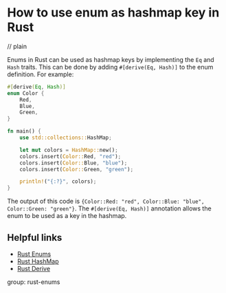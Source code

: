 # How to use enum as hashmap key in Rust
// plain

Enums in Rust can be used as hashmap keys by implementing the `Eq` and `Hash` traits. This can be done by adding `#[derive(Eq, Hash)]` to the enum definition. For example:
```rust
#[derive(Eq, Hash)]
enum Color {
    Red,
    Blue,
    Green,
}

fn main() {
    use std::collections::HashMap;

    let mut colors = HashMap::new();
    colors.insert(Color::Red, "red");
    colors.insert(Color::Blue, "blue");
    colors.insert(Color::Green, "green");

    println!("{:?}", colors);
}
```

The output of this code is `{Color::Red: "red", Color::Blue: "blue", Color::Green: "green"}`. The `#[derive(Eq, Hash)]` annotation allows the enum to be used as a key in the hashmap.

## Helpful links
- [Rust Enums](https://doc.rust-lang.org/book/ch06-01-defining-an-enum.html)
- [Rust HashMap](https://doc.rust-lang.org/std/collections/struct.HashMap.html)
- [Rust Derive](https://doc.rust-lang.org/reference/attributes/derive.html)

group: rust-enums